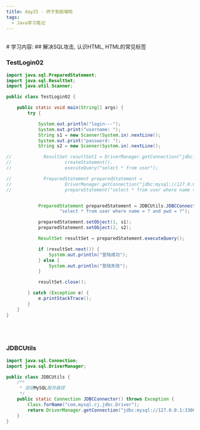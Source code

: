 ```yaml
---
title: day25 - 终于到前端啦
tags:
  - Java学习笔记
---
```


<br/>
# 学习内容:
## 解决SQL攻击, 认识HTML, HTML的常见标签<br/>

### TestLogin02
```java
import java.sql.PreparedStatement;
import java.sql.ResultSet;
import java.util.Scanner;

public class TestLogin02 {

    public static void main(String[] args) {
        try {

            System.out.println("login---");
            System.out.print("username: ");
            String s1 = new Scanner(System.in).nextLine();
            System.out.print("password: ");
            String s2 = new Scanner(System.in).nextLine();

//            ResultSet resultSet1 = DriverManager.getConnection("jdbc:mysql://127.0.0.1:3306/test", "root", "baioretto").
//                    createStatement().
//                    executeQuery("select * from user");

//            PreparedStatement preparedStatement =
//                    DriverManager.getConnection("jdbc:mysql://127.0.0.1:3306/test", "root", "baioretto").
//                    prepareStatement("select * from user where name = ? and pwd = ?");


            PreparedStatement preparedStatement = JDBCUtils.JDBCConnector().prepareStatement(
                    "select * from user where name = ? and pwd = ?");

            preparedStatement.setObject(1, s1);
            preparedStatement.setObject(2, s2);

            ResultSet resultSet = preparedStatement.executeQuery();

            if (resultSet.next()) {
                System.out.println("登陆成功");
            } else {
                System.out.println("登陆失败");
            }

            resultSet.close();

        } catch (Exception e) {
            e.printStackTrace();
        }
    }
}
```

<br/><br/>
### JDBCUtils
```java
import java.sql.Connection;
import java.sql.DriverManager;

public class JDBCUtils {
    /**
     * 连结MySQL服务器捏
     */
    public static Connection JDBCConnector() throws Exception {
        Class.forName("com.mysql.cj.jdbc.Driver");
        return DriverManager.getConnection("jdbc:mysql://127.0.0.1:3306/test", "root", "baioretto");
    }
}
```

<br/><br/>
### 
```java

```

<br/><br/>
### 
```java

```

<br/><br/>
### 
```java

```

<br/><br/>
### 
```java

```

<br/><br/>
### 
```java

```

<br/><br/>
### 
```java

```

<br/><br/>
### 


```java

```


```java

```